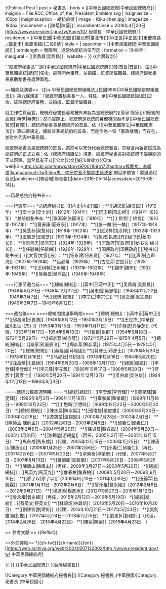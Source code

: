 {{Political Post
| post            = 秘書長
| body            = [[中華民國總統府|中華民國總統府]]
| insignia        = File:ROC_Office_of_the_President_Emblem.svg
| insigniasize    = 100px
| insigniacaption = 總統府徽
| image           = Kiku chen.jpg
| imagesize       = 180px
| incumbent       = [[陳菊|陳菊]]
| incumbentsince  = 2018年4月23日<ref>[https://www.president.gov.tw/Page/107 秘書長 - 中華民國總統府]</ref>
| residence       = [[中華民國|中華民國]][[臺北市|臺北市]][[中正區|中正區]][[重慶南路_(臺北市)|重慶南路]]二段9號
| style           = 
| appointer       = [[中華民國總統|中華民國總統]]
| termlength      = 無限制，通常依總統派任而定
| formation       = 1948年
| inaugural       = [[吳鼎昌|吳鼎昌]]
| website         = 
}}
{{台灣政治}}

'''總統府秘書長'''是[[中華民國總統府|中華民國總統府]]的[[首長|首長]]，由[[中華民國總統|總統]]任命，綜理府內事務，並指揮、監督所屬職員。總統府副秘書長襄助秘書長處理事務。

==職能及演變==
《[[:s:中華民國總統府組織法_(民國99年)|中華民國總統府組織法]]》第九條規定：「總統府置秘書長一人，特任，承[[中華民國總統|總統]]之命，綜理總統府事務，並指揮、監督所屬職員。」

就工作性質而言，總統府秘書長容易被外界認為是總統府的[[管家|管家]]和總統的高級[[幕僚|幕僚]]；然而實際上，總統府是總統的幕僚機關而不是[[中華民國總統官邸|官邸]]，總統府秘書長是總統府的首長。依《[[中華民國憲法|中華民國憲法]]》第四章規定，總統並非總統府的首長，而是作為一個「憲政機關」而存在，並對外代表中華民國。

總統府秘書長是總統府的首長，當然可以充分代表總統發言，其發言內容當然成為總統府的正式立場；依《總統府組織法》規定，總統府秘書長對總統府下屬機關的正式函釋，當然具有正式[[公文|公文]]的法律效力<ref>{{Cite web|url=http://udn.com/news/story/9700/1694172|author=程嘉文、李順德|language=zh-tw|title=馬：中研院長不排除由蔡決定 府回廖俊智：遴選過程合法|publisher=[[聯合報|聯合報]]|date=2016-05-14|accessdate=2016-05-14}}</ref>。

==历届总统府秘书长==

===行憲前===
*总统府秘书长（[[内史|内史]]监）:
**[[胡汉民|胡汉民]]（1912年）
**[[梁士诒|梁士诒]]（1912年-1914年）
**[[阮忠枢|阮忠枢]]（1914年-1916年）
*总统府秘书长:
**[[张国淦|张国淦]]（1916年）
**[[丁佛言|丁佛言]]（1916年-1917年）
**[[夏寿康|夏寿康]]（1917年）
**[[张一麟|张一麟]]（1917年-1918年）
**[[吴笈孙|吴笈孙]]（1918年-1922年）
**[[饶汉祥|饶汉祥]]（1922年-1923年）
**[[王毓芝|王毓芝]]（1923年-1924年）
*[[执政|执政]]府[[秘书长|秘书长]]：
**[[梁鸿志|梁鸿志]]（1924年-1926年）
*[[军政府|军政府]][[秘书长|秘书长]]：
**[[任毓麟|任毓麟]]（1926年-1928年）
*[[国民政府|国民政府]][[秘书长|秘书长]]（[[文官|文官]]长）：
**[[钮永建|钮永建]]（1927年）
**[[连声海|连声海]]（1927年-1928年）
**吕必筹（1928年）
**[[古应芬|古应芬]]（1928年-1931年）
**[[王树翰|王树翰]]（1931年-1932年）
**[[魏怀|魏怀]]（1932年-1945年）
**[[吴鼎昌|吴鼎昌]]（1945年-1948年）

===行憲至遷台前===
*[[總統|總統]]：[[蔣中正|蔣中正]]
**[[吴鼎昌|吴鼎昌]]（1948年5月20日－1948年12月22日）
**[[吴忠信|吴忠信]]（1948年12月22日－1949年3月7日）
*代[[總統|總統]]：[[李宗仁|李宗仁]]
**[[翁文灝|翁文灝]]（1949年3月7日－1949年6月12日）

===遷台後===
====總統間接選舉時期====
*[[總統|總統]]：[[蔣中正|蔣中正]]
**[[邱昌渭|邱昌渭]]（1949年6月12日－1950年3月15日）
**[[王世杰_(中華民國)|王世-{杰}-]]（1950年3月15日－1953年11月17日）
**[[许静芝|许静芝]]（代理，1953年11月17日－1954年5月18日）
**[[张群|张群]]（1954年5月18日－1972年5月29日）
**[[郑彦棻|郑彦棻]]（1972年5月29日－1975年4月5日）
*[[總統|總統]]：[[嚴家淦|嚴家淦]]
**[[郑彦棻|郑彦棻]]（1975年4月5日－1978年5月20日）
*[[總統|總統]]：[[蔣經國|蔣經國]]
**[[蒋彦士|蒋彦士]]（1978年5月20日－1978年12月16日）
**[[马纪壮|马纪壮]]（1978年12月16日－1984年5月20日）
**[[沈昌焕|沈昌焕]]（1984年5月20日－1988年10月17日）
*[[總統|總統]]：[[李登輝|李登輝]]
**[[李元簇|李元簇]]（1988年10月17日－1990年5月20日）
**[[蔣彥士|蔣彥士]]（1990年5月20日－1994年12月13日）
**[[吳伯雄|吳伯雄]]（1994年12月13日－1996年8月3日）

====總統公民直選時期====
*[[總統|總統]]：[[李登輝|李登輝]]
**[[黃昆輝|黃昆輝]]（1996年8月3日－1999年11月18日）
**[[章孝嚴|章孝嚴]]（1999年11月18日－1999年12月22日）
**[[丁懋時|丁懋時]]（1999年12月22日－2000年5月20日）
*[[總統|總統]]：[[陳水扁|陳水扁]]
**[[張俊雄|張俊雄]]（2000年5月20日－2000年7月28日）
**[[游錫堃|游錫堃]]（2000年7月28日－2002年2月1日）
**[[陳師孟|陳師孟]]（2002年2月1日－2003年2月5日）
**[[邱義仁|邱義仁]]（2003年2月6日－2004年5月20日）
**[[蘇貞昌|蘇貞昌]]（2004年5月20日－2005年1月31日）
**[[游錫堃|游錫堃]]（再任，2005年2月1日－2005年12月15日）
**[[馬永成|馬永成]]（代理，2005年12月15日－2006年1月25日）
**[[陳唐山|陳唐山]]（2006年1月25日－2007年2月6日）
**[[邱義仁|邱義仁]]（再任，2007年2月6日－2007年5月20日）
**[[卓榮泰|卓榮泰]]（代理，2007年5月21日－2007年8月19日）
**[[葉菊蘭|葉菊蘭]]（2007年8月20日－2008年3月26日）
**[[陳唐山|陳唐山]]（再任，2008年3月27日－2008年5月20日）
*[[總統|總統]]：[[馬英九|馬英九]]
**[[詹春柏|詹春柏]]（2008年5月20日－2009年9月10日）
**[[廖了以|廖了以]]（2009年9月10日－2011年1月30日）
**[[伍錦霖|伍錦霖]]（2011年1月31日－2012年2月6日）
**[[曾永權|曾永權]]（2012年2月6日－2012年9月27日）
**[[楊進添|楊進添]]（2012年9月27日－2015年1月12日）
**[[曾永權|曾永權]]（再任，2015年2月12日－2016年5月19日）
*[[總統|總統]]：[[蔡英文|蔡英文]]
**[[林碧炤|林碧炤]]（2016年5月20日－2016年10月20日）
**[[劉建忻|劉建忻]]（代理，2016年10月21日－2017年5月23日）
**[[吳釗燮|吳釗燮]]（2017年5月24日－2018年2月25日）
**[[劉建忻|劉建忻]]（代理，2018年2月26日－2018年4月22日）
**[[陳菊|陳菊]]（2018年4月23日－）

== 参考文献 ==
{{Reflist}}

==外部連結==
*{{zh-tw}}{{zh-hans}}{{en}}[https://web.archive.org/web/20040207120002/http://www.president.gov.tw/ 中華民國總統府]

{{-}}
{{中華民國總統}}
{{台灣秘書長}}

[[Category:中華民國總統府秘書長|]]
[[Category:秘書長_(中華民國)|Category:秘書長 (中華民國)]]